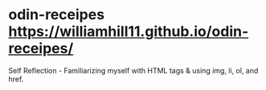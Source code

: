 # odin-receipes https://williamhill11.github.io/odin-receipes/

Self Reflection - Familiarizing myself with HTML tags & using img, li, ol, and href.
